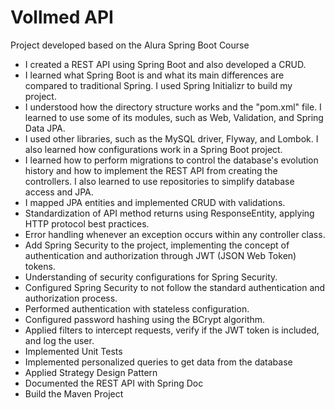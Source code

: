# Vollmed API
Project developed based on the Alura Spring Boot Course
- I created a REST API using Spring Boot and also developed a CRUD.
- I learned what Spring Boot is and what its main differences are compared to traditional Spring. I used Spring Initializr to build my project.
- I understood how the directory structure works and the "pom.xml" file. I learned to use some of its modules, such as Web, Validation, and Spring Data JPA.
- I used other libraries, such as the MySQL driver, Flyway, and Lombok. I also learned how configurations work in a Spring Boot project.
- I learned how to perform migrations to control the database's evolution history and how to implement the REST API from creating the controllers. I also learned to use repositories to simplify database access and JPA.
- I mapped JPA entities and implemented CRUD with validations.
- Standardization of API method returns using ResponseEntity, applying HTTP protocol best practices.
- Error handling whenever an exception occurs within any controller class.
- Add Spring Security to the project, implementing the concept of authentication and authorization through JWT (JSON Web Token) tokens.
- Understanding of security configurations for Spring Security.
- Configured Spring Security to not follow the standard authentication and authorization process.
- Performed authentication with stateless configuration.
- Configured password hashing using the BCrypt algorithm.
- Applied filters to intercept requests, verify if the JWT token is included, and log the user.
- Implemented Unit Tests
- Implemented personalized queries to get data from the database
- Applied Strategy Design Pattern
- Documented the REST API with Spring Doc
- Build the Maven Project
